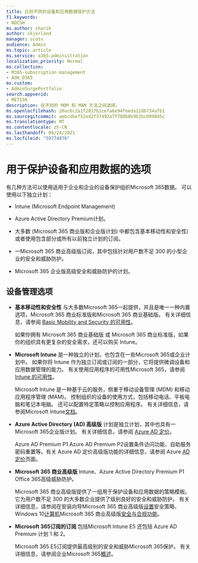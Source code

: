 ```yaml
---
title: 比较不同的设备和应用数据保护方法
f1.keywords:
- NOCSH
ms.author: sharik
author: skjerland
manager: scotv
audience: Admin
ms.topic: article
ms.service: o365-administration
localization_priority: Normal
ms.collection:
- M365-subscription-management
- Adm_O365
ms.custom:
- AdminSurgePortfolio
search.appverid:
- MET150
description: 在不同的 MDM 和 MAM 方法之间选择。
ms.openlocfilehash: 20ac6c2a1f2017b1cefa6e94feeda11db734afb1
ms.sourcegitcommit: aebcdbef52e42f37492a7f780b8b9b2bc0998d5c
ms.translationtype: MT
ms.contentlocale: zh-CN
ms.lasthandoff: 09/24/2021
ms.locfileid: "59774876"
---
```

# <a name="options-for-protecting-your-devices-and-app-data"></a>用于保护设备和应用数据的选项

有几种方法可以使用适用于企业和企业的设备保护组织Microsoft 365数据。 可以使用以下独立计划：

- Intune (Microsoft Endpoint Management) 
- Azure Active Directory Premium计划。
- 大多数 (Microsoft 365 商业版和企业版计划) 中都包含基本移动性和安全性) 或者使用包含部分或所有以前独立计划的订阅。

- 一Microsoft 365 商业高级版订阅，其中包括针对用户数不足 300 的小型企业的安全和威胁防护。
- Microsoft 365 企业版高级安全和威胁防护的计划。

## <a name="device-management-options"></a>设备管理选项

- **基本移动性和安全性** 与大多数Microsoft 365一起提供，并且是唯一一种内置选项，Microsoft 365 商业标准版和Microsoft 365 商业基础版。 有关详细信息，请参阅 [Basic Mobility and Security 的可用性](../basic-mobility-security/choose-between-basic-mobility-and-security-and-intune.md#availability-of-basic-mobility-and-security-and-intune)。 

    如果你拥有 Microsoft 365 商业基础版 或 Microsoft 365 商业标准版，如果你的组织具有更复杂的安全需求，还可以购买 Intune。
 
- **Microsoft Intune** 是一种独立的计划，也包含在一些Microsoft 365或企业计划中。 如果你将 Intune 作为独立订阅或订阅的一部分，它将提供微调设备和应用数据管理的能力。 有关使用应用程序的可用性Microsoft 365，请参阅[Intune 的可用性](../basic-mobility-security/choose-between-basic-mobility-and-security-and-intune.md#availability-of-basic-mobility-and-security-and-intune)。

    Microsoft Intune 是一种基于云的服务，侧重于移动设备管理 (MDM) 和移动应用程序管理 (MAM)。 控制组织的设备的使用方式，包括移动电话、平板电脑和笔记本电脑。 还可以配置特定策略以控制应用程序。 有关详细信息，请参阅Microsoft Intune[文档](/mem/intune/)。

- **Azure Active Directory (AD) 高级版** 计划是独立计划，其中也具有一Microsoft 365企业版计划。 有关详细信息，请参阅 [Azure AD 定价](https://azure.microsoft.com/pricing/details/active-directory/)。

     Azure AD Premium P1 Azure AD Premium P2设置条件访问功能、自助服务密码重置等。有关 Azure AD 定价高级版功能的详细信息，请参阅 Azure [AD 定价](https://azure.microsoft.com/pricing/details/active-directory/)页面。
- **Microsoft 365 商业高级版** Intune、Azure Active Directory Premium P1 Office 365高级威胁防护。 
 
    Microsoft 365 商业高级版提供了一组用于保护设备和应用数据的策略模板。 它为用户数不足 300 的大多数企业提供了级别良好的安全和威胁防护。 有关详细信息，请参阅在安装向导Microsoft 365 商业高级版[设置](../../business/set-up.md)安全策略、Windows 10[计算机](../../business/secure-win-10-pcs.md)Microsoft 365 商业高级版[安全与合规功能](/security-and-compliance/security-your-business-data.md)。

- **Microsoft 365订阅的订阅** 包括Microsoft Intune E5 还包括 Azure AD Premium 计划 1 和 2。

    Microsoft 365 E5订阅提供最高级别的安全和威胁Microsoft 365保护。 有关详细信息，请参阅企业Microsoft 365[概述](../../enterprise/microsoft-365-overview.md)。
